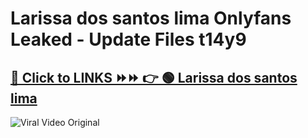 
 # Larissa dos santos lima Onlyfans Leaked - Update Files t14y9

## <h2><a href="https://clipsfans.com/Larissa_dos_santos_lima&ref=git">🔗 Click to LINKS ⏩⏩ 👉 🟢 Larissa dos santos lima </a></h2>

<a href="https://clipsfans.com/Larissa_dos_santos_lima&ref=git" rel="nofollow" data-target="animated-image.originalLink"><img src="https://i.ibb.co.com/xMMVF88/686577567.gif" alt="Viral Video Original" style="max-width: 100%; display: inline-block;" data-target="animated-image.originalImage"></a>

